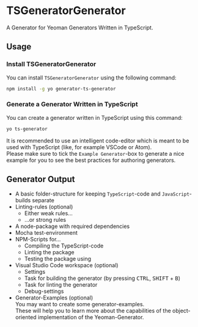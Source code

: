 # TSGeneratorGenerator
A Generator for Yeoman Generators Written in TypeScript.

## Usage
### Install TSGeneratorGenerator
You can install `TSGeneratorGenerator` using the following command:

```bash
npm install -g yo generator-ts-generator
```

### Generate a Generator Written in TypeScript
You can create a generator written in TypeScript using this command:

```bash
yo ts-generator
```

It is recommended to use an intelligent code-editor which is meant to be used with TypeScript (like, for example VSCode or Atom).  
Please make sure to tick the `Example Generator`-box to generate a nice example for you to see the best practices for authoring generators.

## Generator Output
  - A basic folder-structure for keeping `TypeScript`-code and `JavaScript`-builds separate
  - Linting-rules (optional)
    - Either weak rules...
    - ...or strong rules
  - A node-package with required dependencies
  - Mocha test-environment
  - NPM-Scripts for...
    - Compiling the TypeScript-code
    - Linting the package
    - Testing the package using
 - Visual Studio Code workspace (optional)
    - Settings
    - Task for building the generator (by pressing <kbd>CTRL</kbd>, <kbd>SHIFT</kbd> + <kbd>B</kbd>)
    - Task for linting the generator
    - Debug-settings
 - Generator-Examples (optional)  
   You may want to create some generator-examples.  
   These will help you to learn more about the capabilities of the object-oriented implementation of the Yeoman-Generator.